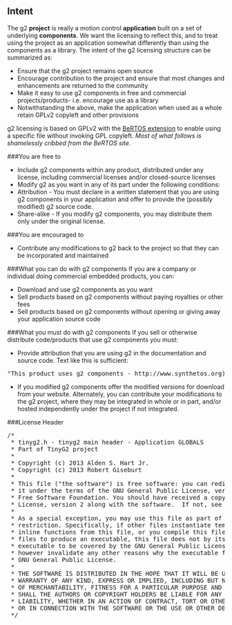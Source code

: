 ## Intent
The g2 **project** is really a motion control **application** built on a set of underlying **components**. We want the licensing to reflect this, and to treat using the project as an application somewhat differently than using the components as a library. The intent of the g2 licensing structure can be summarized as:
* Ensure that the g2 project remains open source
* Encourage contribution to the project and ensure that most changes and enhancements are returned to the community
* Make it easy to use g2 components in free and commercial projects/products- i.e. encourage use as a library
* Notwithstanding the above, make the application when used as a whole retain GPLv2 copyleft and other provisions 

g2 licensing is based on GPLv2 with the [BeRTOS extension](http://www.bertos.org/discover/license) to enable using a specific file without invoking GPL copyleft. _Most of what follows is shamelessly cribbed from the BeRTOS site._

###You are free to
* Include g2 components within any product, distributed under any license, including commercial licenses and/or closed-source licenses
* Modify g2 as you want in any of its part under the following conditions:
 * Attribution - You must declare in a written statement that you are using g2 components in your application and offer to provide the (possibly modified) g2 source code.
 * Share-alike - If you modify g2 components, you may distribute them only under the original license.

###You are encouraged to
* Contribute any modifications to g2 back to the project so that they can be incorporated and maintained

###What you can do with g2 components
If you are a company or individual doing commercial embedded products, you can:
* Download and use g2 components as you want
* Sell products based on g2 components without paying royalties or other fees
* Sell products based on g2 components without opening or giving away your application source code

###What you must do with g2 components
If you sell or otherwise distribute code/products that use g2 components you must:
* Provide attribution that you are using g2 in the documentation and source code. Text like this is sufficient:
<pre>
"This product uses g2 components - http://www.synthetos.org), Copyright 2013"
</pre>
* If you modified g2 components offer the modified versions for download from your website. Alternately, you can contribute your modifications to the g2 project, where they may be integrated in whole or in part, and/or hosted independently under the project if not integrated.

###License Header
<pre>
/*
 * tinyg2.h - tinyg2 main header - Application GLOBALS 
 * Part of TinyG2 project
 *
 * Copyright (c) 2013 Alden S. Hart Jr. 
 * Copyright (c) 2013 Robert Giseburt
 *
 * This file ("the software") is free software: you can redistribute it and/or modify 
 * it under the terms of the GNU General Public License, version 2 as published by the 
 * Free Software Foundation. You should have received a copy of the GNU General Public 
 * License, version 2 along with the software.  If not, see <http://www.gnu.org/licenses/>.
 * 
 * As a special exception, you may use this file as part of a software library without 
 * restriction. Specifically, if other files instantiate templates or use macros or
 * inline functions from this file, or you compile this file and link it with  other 
 * files to produce an executable, this file does not by itself cause the resulting 
 * executable to be covered by the GNU General Public License. This exception does not 
 * however invalidate any other reasons why the executable file might be covered by the 
 * GNU General Public License. 
 *
 * THE SOFTWARE IS DISTRIBUTED IN THE HOPE THAT IT WILL BE USEFUL, BUT WITHOUT ANY 
 * WARRANTY OF ANY KIND, EXPRESS OR IMPLIED, INCLUDING BUT NOT LIMITED TO THE WARRANTIES
 * OF MERCHANTABILITY, FITNESS FOR A PARTICULAR PURPOSE AND NONINFRINGEMENT. IN NO EVENT 
 * SHALL THE AUTHORS OR COPYRIGHT HOLDERS BE LIABLE FOR ANY CLAIM, DAMAGES OR OTHER 
 * LIABILITY, WHETHER IN AN ACTION OF CONTRACT, TORT OR OTHERWISE, ARISING FROM, OUT OF 
 * OR IN CONNECTION WITH THE SOFTWARE OR THE USE OR OTHER DEALINGS IN THE SOFTWARE.
 */
</pre>